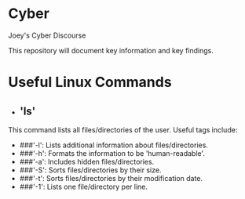 # Cyber
Joey's Cyber Discourse

This repository will document key information and key findings.

# Useful Linux Commands
- ## 'ls'

This command lists all files/directories of the user. Useful tags include:

  -   ###'-l':   Lists additional information about files/directories.
  -   ###'-h':   Formats the information to be 'human-readable'.
  -   ###'-a':   Includes hidden files/directories.
  -   ###'-S':   Sorts files/directories by their size.
  -   ###'-t':   Sorts files/directories by their modification date.
  -   ###'-1':   Lists one file/directory per line.
